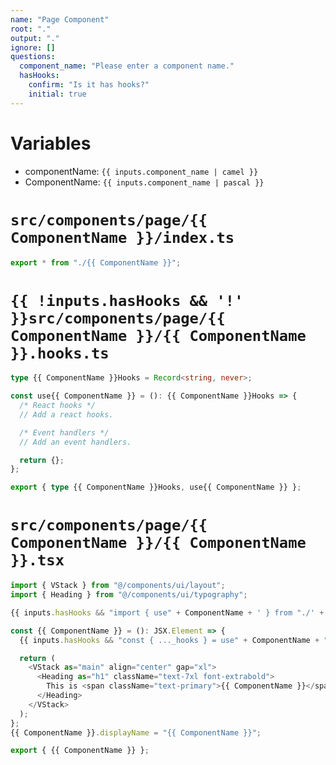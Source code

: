 ```yaml
---
name: "Page Component"
root: "."
output: "."
ignore: []
questions:
  component_name: "Please enter a component name."
  hasHooks:
    confirm: "Is it has hooks?"
    initial: true
---
```


# Variables

- componentName: `{{ inputs.component_name | camel }}`
- ComponentName: `{{ inputs.component_name | pascal }}`

# `src/components/page/{{ ComponentName }}/index.ts`

```ts
export * from "./{{ ComponentName }}";
```

# `{{ !inputs.hasHooks && '!' }}src/components/page/{{ ComponentName }}/{{ ComponentName }}.hooks.ts`

```ts
type {{ ComponentName }}Hooks = Record<string, never>;

const use{{ ComponentName }} = (): {{ ComponentName }}Hooks => {
  /* React hooks */
  // Add a react hooks.

  /* Event handlers */
  // Add an event handlers.

  return {};
};

export { type {{ ComponentName }}Hooks, use{{ ComponentName }} };
```

# `src/components/page/{{ ComponentName }}/{{ ComponentName }}.tsx`

```ts
import { VStack } from "@/components/ui/layout";
import { Heading } from "@/components/ui/typography";

{{ inputs.hasHooks && "import { use" + ComponentName + ' } from "./' + ComponentName + '.hooks";' }}

const {{ ComponentName }} = (): JSX.Element => {
  {{ inputs.hasHooks && "const { ..._hooks } = use" + ComponentName + "();" }}

  return (
    <VStack as="main" align="center" gap="xl">
      <Heading as="h1" className="text-7xl font-extrabold">
        This is <span className="text-primary">{{ ComponentName }}</span>.
      </Heading>
    </VStack>
  );
};
{{ ComponentName }}.displayName = "{{ ComponentName }}";

export { {{ ComponentName }} };
```
